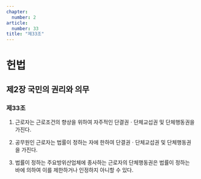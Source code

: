 ```yaml
---
chapter:
  number: 2
article:
  number: 33
title: "제33조"
---
```

# 헌법

## 제2장 국민의 권리와 의무

### 제33조

1. 근로자는 근로조건의 향상을 위하여 자주적인 단결권ㆍ단체교섭권 및 단체행동권을 가진다.

2. 공무원인 근로자는 법률이 정하는 자에 한하여 단결권ㆍ단체교섭권 및 단체행동권을 가진다.

3. 법률이 정하는 주요방위산업체에 종사하는 근로자의 단체행동권은 법률이 정하는 바에 의하여 이를 제한하거나 인정하지 아니할 수 있다.
